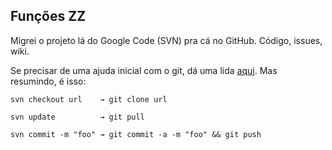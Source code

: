 ## Funções ZZ

Migrei o projeto lá do Google Code (SVN) pra cá no GitHub. Código, issues, wiki.

Se precisar de uma ajuda inicial com o git, dá uma lida [aqui](https://git.wiki.kernel.org/articles/g/i/t/GitSvnCrashCourse_512d.html). Mas resumindo, é isso:

	svn checkout url    → git clone url
	
	svn update          → git pull
	
	svn commit -m "foo" → git commit -a -m "foo" && git push
	

